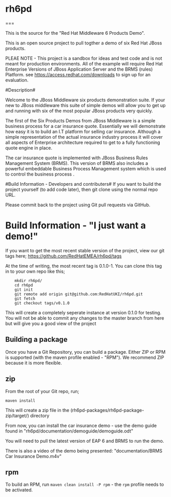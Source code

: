 # rh6pd

===

This is the source for the "Red Hat Middleware 6 Products Demo". 

This is an open source project to pull togther a demo of six Red Hat JBoss products.

PLEAE NOTE - This project is a sandbox for ideas and test code and is not meant for production environments.
             All of the example will require Red Hat Enterprise Versions of JBoss Application Server and the BRMS (rules)   
             Platform. see https://access.redhat.com/downloads to sign up for an evaluation. 

#Description#

Welcome to the JBoss Middleware six products demonstration suite. If your new to JBoss middleware this suite of simple demos will allow you to get up and running with six of the most popular JBoss products very quickly.

The first of the Six Products Demos from JBoss Middleware is a simple business process for a car insurance quote. Essentially we will demonstrate how easy it is to build an I.T platform for selling car insurance. Although a simple representation of the actual insurance industry process it will cover all aspects of Enterprise architecture required to get to a fully functioning quote engine in place.

The  car insurance quote is implemented with JBoss Business Rules Management System (BRMS). This version of BRMS also includes a powerful embeddable Business Process Management system which is used to control the business process .


#Build Information - Developers and contributers#
If you want to build the project yourself (to add code later), then git clone 
using the normal repo URL. 

Please commit back to the project using Git pull requests via GitHub.

# Build Information - "I just want a demo!"
If you want to get the most recent stable version of the project, view our git 
tags here; https://github.com/RedHatEMEA/rh6pd/tags

At the time of writing, the most recent tag is 0.1.0-1. You can clone this tag 
in to your own repo like this; 

        mkdir rh6pd/
        cd rh6pd 
       	git init 
       	git remote add origin git@github.com:RedHatUKI/rh6pd.git
       	git fetch
       	git checkout tags/v0.1.0

This will create a completely seperate instance at version 0.1.0 for testing.
You will not be able to commit any changes to the master branch from here but 
will give you a good view of the project

## Building a package ##

Once you have a Git Repository, you can build a package. Either ZIP or RPM is 
supported (with the maven profile enabled - "RPM"). We recommend ZIP because it
is more flexible. 

## zip ##
From the root of your Git repo, run;

	maven install 
	
This will create a zip file in the (rh6pd-packages/rh6pd-package-zip/target/) directory

From now, you can install the car insurance demo - use the demo guide found in 
"rh6pd/documentation/demoguide/demoguide.odt"

You will need to pull the latest version of EAP 6 and BRMS to run the demo.

There is also a video of the demo being presented: 
"documentation/BRMS Car Insurance Demo.m4v"

## rpm ##
To build an RPM, run `maven clean install -P rpm` - the `rpm` profile needs to be activated.
